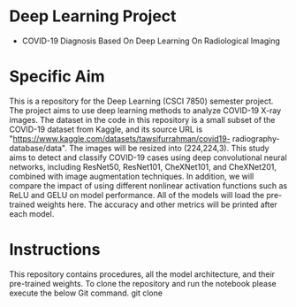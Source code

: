 # Deep Learning Project 
- COVID-19 Diagnosis Based On Deep Learning On Radiological Imaging
# Specific Aim
This is a repository for the Deep Learning (CSCI 7850) semester project. The project aims to use deep learning methods to analyze COVID-19 X-ray images. The dataset in the code in this repository is a small subset of the COVID-19 dataset from Kaggle, and its source URL is "https://www.kaggle.com/datasets/tawsifurrahman/covid19- radiography- database/data". The images will be resized into (224,224,3). This study aims to detect and classify COVID-19 cases using deep convolutional neural networks, including ResNet50, ResNet101, CheXNet101, and CheXNet201, combined with image augmentation techniques. In addition, we will compare the impact of using different nonlinear activation functions such as ReLU and GELU on model performance. All of the models will load the pre-trained weights here. The accuracy and other metrics will be printed after each model.
# Instructions
This repository contains  procedures, all the model architecture, and their pre-trained weights.
To clone the repository and run the notebook please execute the below Git command.
git clone 
